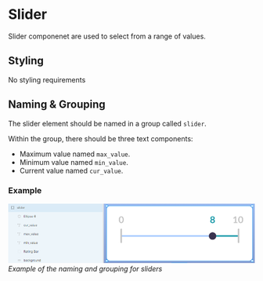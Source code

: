 # Slider
Slider componenet are used to select from a range of values.
## Styling
No styling requirements

## Naming & Grouping
The slider element should be named in a group called `slider`.

Within the group, there should be three text components:
* Maximum value named `max_value`.
* Minimum value named `min_value`.
* Current value named `cur_value`.

### Example
![example image for slider](https://github.com/ImagineThisNHS/ImagineThisNHS.github.io/blob/master/guidelines/assets/slider/new%20slider%20fig.png?raw=true)
_Example of the naming and grouping for sliders_